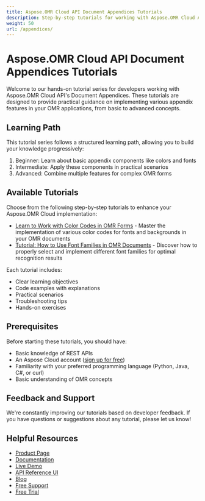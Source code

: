 ```yaml
---
title: Aspose.OMR Cloud API Document Appendices Tutorials
description: Step-by-step tutorials for working with Aspose.OMR Cloud API appendices, including colors and fonts. Learn how to implement these features in your applications.
weight: 50
url: /appendices/
---
```


# Aspose.OMR Cloud API Document Appendices Tutorials

Welcome to our hands-on tutorial series for developers working with Aspose.OMR Cloud API's Document Appendices. These tutorials are designed to provide practical guidance on implementing various appendix features in your OMR applications, from basic to advanced concepts.

## Learning Path

This tutorial series follows a structured learning path, allowing you to build your knowledge progressively:

1. Beginner: Learn about basic appendix components like colors and fonts
2. Intermediate: Apply these components in practical scenarios
3. Advanced: Combine multiple features for complex OMR forms

## Available Tutorials

Choose from the following step-by-step tutorials to enhance your Aspose.OMR Cloud implementation:

- [Learn to Work with Color Codes in OMR Forms](/appendices/colors/) - Master the implementation of various color codes for fonts and backgrounds in your OMR documents
- [Tutorial: How to Use Font Families in OMR Documents](/appendices/fonts/) - Discover how to properly select and implement different font families for optimal recognition results

Each tutorial includes:
- Clear learning objectives
- Code examples with explanations
- Practical scenarios
- Troubleshooting tips
- Hands-on exercises

## Prerequisites

Before starting these tutorials, you should have:

- Basic knowledge of REST APIs
- An Aspose Cloud account ([sign up for free](https://dashboard.aspose.cloud/#/apps))
- Familiarity with your preferred programming language (Python, Java, C#, or curl)
- Basic understanding of OMR concepts

## Feedback and Support

We're constantly improving our tutorials based on developer feedback. If you have questions or suggestions about any tutorial, please let us know!

## Helpful Resources

- [Product Page](https://products.aspose.cloud/omr/)
- [Documentation](https://docs.aspose.cloud/omr/)
- [Live Demo](https://products.aspose.app/omr/family)
- [API Reference UI](https://reference.aspose.cloud/omr/)
- [Blog](https://blog.aspose.cloud/category/omr/)
- [Free Support](https://forum.aspose.cloud/c/omr/8/)
- [Free Trial](https://dashboard.aspose.cloud/#/apps)
